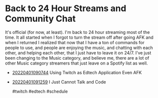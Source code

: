 # Back to 24 Hour Streams and Community Chat

It's official (for now, at least). I'm back to 24 hour streaming most of
the time. It all started when I forgot to turn the stream off after
going AFK and when I returned I realized that now that I have a ton of
commands for people to use, and people are enjoying the music, and
chatting with each other, and helping each other, that I just have to
leave it on 24/7. I've just been changing to the Music category, and
believe me, there are a lot of other Music category streamers that just
leave on a Spotify list as well.

* [20220401090744](/20220401090744/) Using Twitch as Edtech Application Even AFK
* [20220401091259](/20220401091259/) I Just Cannot Talk and Code

    #twitch #edtech #schedule
